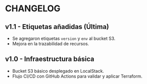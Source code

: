 # CHANGELOG

## v1.1 - Etiquetas añadidas (Última)
- Se agregaron etiquetas `version` y `env` al bucket S3.
- Mejora en la trazabilidad de recursos.

## v1.0 - Infraestructura básica
- Bucket S3 básico desplegado en LocalStack.
- Flujo CI/CD con GitHub Actions para validar y aplicar Terraform.
